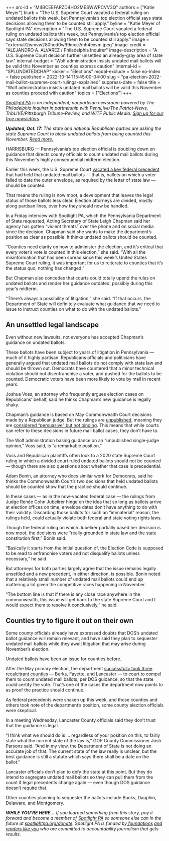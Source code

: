 +++
arc-id = "M4BCEEFARZD4HO2MESWWPCVV3Q"
authors = ["Katie Meyer"]
blurb = "The U.S. Supreme Court vacated a federal ruling on undated ballots this week, but Pennsylvania’s top election official says state decisions allowing them to be counted still apply."
byline = "Katie Meyer of Spotlight PA"
description = "The U.S. Supreme Court vacated a federal ruling on undated ballots this week, but Pennsylvania’s top election official says state decisions allowing them to be counted still apply."
image = "external/2wmvw280hed0w99mcc7mh4exvm.jpeg"
image-credit = "ALEJANDRO A. ALVAREZ / Philadelphia Inquirer"
image-description = "A U.S. Supreme Court decision further unsettled an already-gray area of state law."
internal-budget = "Wolf administration insists undated mail ballots will be valid this November as counties express caution"
internal-id = "SPLUNDATEDCHAP"
kicker = "Elections"
modal-exclude = false
no-index = false
published = 2022-10-14T15:45:00-04:00
slug = "pa-election-2022-mail-ballot-supreme-court-rulings-explained"
suppress-date = false
title = "Wolf administration insists undated mail ballots will be valid this November as counties proceed with caution"
topics = ["Elections"]
+++

<a href="https://www.spotlightpa.org/"><i>Spotlight PA</i></a><i> is an independent, nonpartisan newsroom powered by The Philadelphia Inquirer in partnership with PennLive/The Patriot-News, TribLIVE/Pittsburgh Tribune-Review, and WITF Public Media. </i><a href="https://www.spotlightpa.org/newsletters"><i>Sign up for our free newsletters</i></a><i>.</i>

<b><i>Updated, Oct. 17:</b> The state and national Republican parties are asking the state Supreme Court to block undated ballots from being counted this November. <a href="https://apnews.com/article/elections-pennsylvania-lawsuits-government-and-politics-2ada261b306c94edca4d4915667f2154">Read more.</a></i>

HARRISBURG — Pennsylvania’s top election official is doubling down on guidance that directs county officials to count undated mail ballots during this November’s highly consequential midterm election.

Earlier this week, the U.S. Supreme Court <a href="https://www.inquirer.com/politics/election/pennsylvania-undated-mail-ballots-us-supreme-court-20221011.html">vacated a key federal precedent</a> that had held that undated mail ballots — that is, ballots on which a voter failed to date the outer envelope, as required by the letter of state law — should be counted.

That means the ruling is now moot, a development that leaves the legal status of those ballots less clear. Election attorneys are divided, mostly along partisan lines, over how they should now be handled.

<script src="https://www.spotlightpa.org/embed.js" async></script><div data-spl-embed-version="1" data-spl-src="https://www.spotlightpa.org/embeds/newsletter/"></div>

In a Friday interview with Spotlight PA, which the Pennsylvania Department of State requested, Acting Secretary of State Leigh Chapman said her agency has gotten “violent threats” over the phone and on social media since the decision. Chapman said she wants to make the department’s position as clear as possible: It thinks undated ballots should be counted.

“Counties need clarity on how to administer the election, and it’s critical that every voter’s vote is counted in this election,” she said. “With all the misinformation that has been spread since this week’s United States Supreme Court ruling, it was important for us to reiterate to counties that it’s the status quo, nothing has changed.”

But Chapman also concedes that courts could totally upend the rules on undated ballots and render her guidance outdated, possibly during this year’s midterm.

“There’s always a possibility of litigation,” she said. “If that occurs, the Department of State will definitely evaluate what guidance that we need to issue to instruct counties on what to do with the undated ballots.”

## An unsettled legal landscape

Even without new lawsuits, not everyone has accepted Chapman’s guidance on undated ballots.

These ballots have been subject to years of litigation in Pennsylvania — much of it highly partisan. Republicans officials and politicians have generally argued that undated mail ballots do not comply with state law and should be thrown out. Democrats have countered that a minor technical violation should not disenfranchise a voter, and pushed for the ballots to be counted. Democratic voters have been more likely to vote by mail in recent years.

Joshua Voss, an attorney who frequently argues election cases on Republicans’ behalf, said he thinks Chapman’s new guidance is legally shaky.

Chapman’s guidance is based on May Commonwealth Court decisions made by a Republican judge. But the rulings are <a href="https://kb.osu.edu/bitstream/handle/1811/64261/OSLJ_V46N2_0313.pdf">unpublished</a>, meaning they are <a href="https://www.law.uga.edu/sites/default/files/uploaded-files/Clutter%20WHICH_COURT_IS_BINDING_Painter-and-Mayer-FINAL.pdf">considered “persuasive” but not binding</a>. This means that while courts can refer to these decisions in future mail ballot cases, they don’t have to.

The Wolf administration basing guidance on an “unpublished single-judge opinion,” Voss said, is “a remarkable position.”

Voss and Republican plaintiffs often look to a 2020 state Supreme Court ruling in which a divided court ruled undated ballots should not be counted — though there are also questions about whether that case is precedential.

Adam Bonin, an attorney who does similar work for Democrats, said he thinks the Commonwealth Court’s two decisions that held undated ballots should be counted show that the practice should continue.

In these cases — as in the now-vacated federal case — the rulings from Judge Renée Cohn Jubelirer hinge on the idea that so long as ballots arrive at election offices on time, envelope dates don’t have anything to do with their validity. Discarding those ballots for such an “immaterial” reason, the rulings held, could actually violate both federal and state voting rights laws.

Though the federal ruling on which Jubelirer partially based her decision is now moot, the decisions were “really grounded in state law and the state constitution first,” Bonin said.

“Basically it starts from the initial question of, the Election Code is supposed to be read to enfranchise voters and not disqualify ballots unless necessary,” he said.

But attorneys for both parties largely agree that the issue remains legally unsettled and a new precedent, in either direction, is possible. Bonin noted that a relatively small number of undated mail ballots could end up mattering a lot given the competitive races happening in November.

“The bottom line is that if there is any close race anywhere in the commonwealth, this issue will get back to the state Supreme Court and I would expect them to resolve it conclusively,” he said.

## Counties try to figure it out on their own

Some county officials already have expressed doubts that DOS’s undated ballot guidance will remain relevant, and have said they plan to sequester undated mail ballots while they await litigation that may arise during November’s election.

Undated ballots have been an issue for counties before.

After the May primary election, the department <a href="https://www.wgal.com/article/pennsylvania-supreme-court-orders-counties-to-count-undated-mail-ballots/40944464">successfully took three recalcitrant counties</a> — Berks, Fayette, and Lancaster — to court to compel them to count undated mail ballots, per DOS guidance, so that the state could certify the vote. That’s one of the cases the department now points to as proof the practice should continue.

<script src="https://www.spotlightpa.org/embed.js" async></script><div data-spl-embed-version="1" data-spl-src="https://www.spotlightpa.org/embeds/donate/"></div>

As federal precedents were shaken up this week, and those counties and others took note of the department’s position, some county election officials were skeptical.

In a meeting Wednesday, Lancaster County officials said they don’t trust that the guidance is legal.

“I think what we should do is … regardless of your position on this, to fairly state what the current state of the law is,” GOP County Commissioner Josh Parsons said. “And in my view, the Department of State is not doing an accurate job of that. The current state of the law really is unclear, but the best guidance is still a statute which says there shall be a date on the ballot.”

Lancaster officials don’t plan to defy the state at this point. But they do intend to segregate undated mail ballots so they can pull them from the count if legal precedents change again — even though DOS guidance doesn’t require that.

Other counties planning to sequester the ballots include Bucks, Dauphin, Delaware, and Montgomery.

<i><b>WHILE YOU’RE HERE...</b></i><i> If you learned something from this story, pay it forward and become a member of </i><a href="https://www.spotlightpa.org/"><i>Spotlight PA</i></a><i> so someone else can in the future at </i><a href="http://spotlightpa.org/donate"><i>spotlightpa.org/donate</i></a><i>. Spotlight PA is funded by</i><a href="https://www.spotlightpa.org/support"><i> foundations</i></a><i> </i><a href="https://www.spotlightpa.org/support"><i>and readers like you</i></a><i> who are committed to accountability journalism that gets results.</i>
